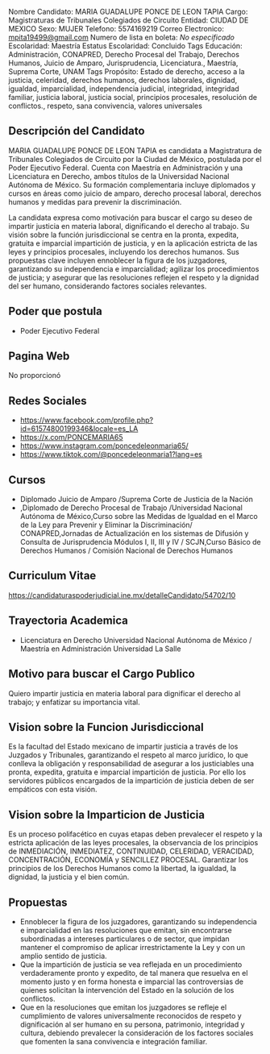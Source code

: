 Nombre Candidato: MARIA GUADALUPE PONCE DE LEON TAPIA
Cargo: Magistraturas de Tribunales Colegiados de Circuito
Entidad: CIUDAD DE MEXICO
Sexo: MUJER
Telefono: 5574169219
Correo Electronico: mpita19499@gmail.com
Numero de lista en boleta: *No especificado*
Escolaridad: Maestría
Estatus Escolaridad: Concluido
Tags Educación: Administración, CONAPRED, Derecho Procesal del Trabajo, Derechos Humanos, Juicio de Amparo, Jurisprudencia, Licenciatura., Maestría, Suprema Corte, UNAM
Tags Propósito: Estado de derecho, acceso a la justicia, celeridad, derechos humanos, derechos laborales, dignidad, igualdad, imparcialidad, independencia judicial, integridad, integridad familiar, justicia laboral, justicia social, principios procesales, resolución de conflictos., respeto, sana convivencia, valores universales


## Descripción del Candidato 

MARIA GUADALUPE PONCE DE LEON TAPIA es candidata a Magistratura de Tribunales Colegiados de Circuito por la Ciudad de México, postulada por el Poder Ejecutivo Federal. Cuenta con Maestría en Administración y una Licenciatura en Derecho, ambos títulos de la Universidad Nacional Autónoma de México. Su formación complementaria incluye diplomados y cursos en áreas como juicio de amparo, derecho procesal laboral, derechos humanos y medidas para prevenir la discriminación.

La candidata expresa como motivación para buscar el cargo su deseo de impartir justicia en materia laboral, dignificando el derecho al trabajo. Su visión sobre la función jurisdiccional se centra en la pronta, expedita, gratuita e imparcial impartición de justicia, y en la aplicación estricta de las leyes y principios procesales, incluyendo los derechos humanos. Sus propuestas clave incluyen ennoblecer la figura de los juzgadores, garantizando su independencia e imparcialidad; agilizar los procedimientos de justicia; y asegurar que las resoluciones reflejen el respeto y la dignidad del ser humano, considerando factores sociales relevantes.


## Poder que postula

- Poder Ejecutivo Federal


## Pagina Web

No proporcionó


## Redes Sociales

- https://www.facebook.com/profile.php?id=61574800199346&locale=es_LA
- https://x.com/PONCEMARIA65
- https://www.instagram.com/poncedeleonmaria65/
- https://www.tiktok.com/@poncedeleonmaria1?lang=es


## Cursos

- Diplomado Juicio de Amparo /Suprema Corte de Justicia de la Nación
- ,Diplomado de Derecho Procesal de Trabajo /Universidad Nacional Autónoma de México,Curso sobre las Medidas de Igualdad en el Marco de la Ley para Prevenir y Eliminar la Discriminación/ CONAPRED,Jornadas de Actualización en los sistemas de Difusión y Consulta de Jurisprudencia Módulos I, II, III y IV / SCJN,Curso Básico de Derechos Humanos / Comisión Nacional de Derechos Humanos


## Curriculum Vitae

https://candidaturaspoderjudicial.ine.mx/detalleCandidato/54702/10


## Trayectoria Academica

- Licenciatura en Derecho Universidad Nacional Autónoma de México / Maestría en Administración Universidad La Salle


## Motivo para buscar el Cargo Publico

Quiero impartir justicia en materia laboral para dignificar el derecho al trabajo; y enfatizar su importancia vital.


## Vision sobre la Funcion Jurisdiccional

Es la facultad del Estado mexicano de impartir justicia a través de los Juzgados y Tribunales, garantizando el respeto al marco jurídico, lo que conlleva la obligación y responsabilidad de asegurar a los justiciables una pronta, expedita, gratuita e imparcial impartición de justicia. Por ello los servidores públicos encargados de la impartición de justicia deben de ser empáticos con esta visión.


## Vision sobre la Imparticion de Justicia

Es un proceso polifacético en cuyas etapas deben prevalecer el respeto y la estricta aplicación de las leyes procesales, la observancia de los principios de INMEDIACIÓN, INMEDIATEZ, CONTINUIDAD, CELERIDAD, VERACIDAD, CONCENTRACIÓN, ECONOMÍA y SENCILLEZ PROCESAL. Garantizar los principios de los Derechos Humanos como la libertad, la igualdad, la dignidad, la justicia y el bien común.


## Propuestas

- Ennoblecer la figura de los juzgadores, garantizando su independencia e imparcialidad en las resoluciones que emitan, sin encontrarse subordinadas a intereses particulares o de sector, que impidan mantener el compromiso de aplicar irrestrictamente la Ley y con un amplio sentido de justicia.
- Que la impartición de justicia se vea reflejada en un procedimiento verdaderamente pronto y expedito, de tal manera que resuelva en el momento justo y en forma honesta e imparcial las controversias de quienes solicitan la intervención del Estado en la solución de los conflictos.
- Que en la resoluciones que emitan los juzgadores se refleje el cumplimiento de valores universalmente reconocidos de respeto y dignificación al ser humano en su persona, patrimonio, integridad y cultura, debiendo prevalecer la consideración de los factores sociales que fomenten la sana convivencia e integración familiar.

